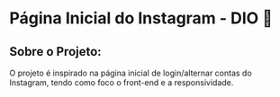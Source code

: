 # Página Inicial do Instagram - DIO :calling:





## Sobre o Projeto:

O projeto é inspirado na página inicial de login/alternar contas do Instagram, tendo como foco o front-end e a responsividade.
